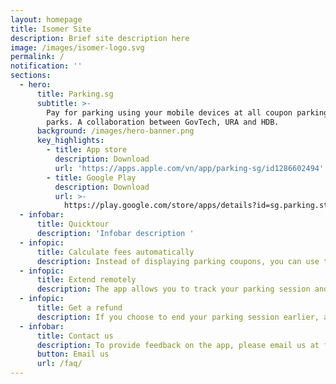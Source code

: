 ```yaml
---
layout: homepage
title: Isomer Site
description: Brief site description here
image: /images/isomer-logo.svg
permalink: /
notification: ''
sections:
  - hero:
      title: Parking.sg
      subtitle: >-
        Pay for parking using your mobile devices at all coupon parking car
        parks. A collaboration between GovTech, URA and HDB.
      background: /images/hero-banner.png
      key_highlights:
        - title: App store
          description: Download
          url: 'https://apps.apple.com/vn/app/parking-sg/id1286602494'
        - title: Google Play
          description: Download
          url: >-
            https://play.google.com/store/apps/details?id=sg.parking.streetsmart&hl=en
  - infobar:
      title: Quicktour
      description: 'Infobar description '
  - infopic:
      title: Calculate fees automatically
      description: Instead of displaying parking coupons, you can use the app to key in your vehicle number, select the car park and indicate your parking duration. The app will automatically calculate the charges you have to pay using your credit or debit card.
  - infopic:
      title: Extend remotely
      description: The app allows you to track your parking session and receive notifications when it is expiring. You can extend your parking duration at your own time and convenience, without having to return to your vehicle to add more coupons.
  - infopic:
      title: Get a refund
      description: If you choose to end your parking session earlier, a refund calculated on a per minute basis will be given.
  - infobar:
      title: Contact us
      description: To provide feedback on the app, please email us at feedback@parking.sg. The feedback link is also available through the app.
      button: Email us
      url: /faq/
---
```

